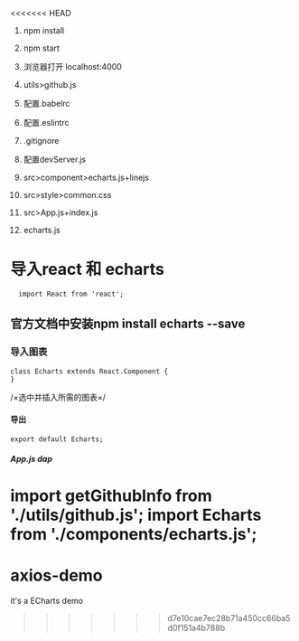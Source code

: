 <<<<<<< HEAD
1. npm install
2. npm start
3. 浏览器打开 localhost:4000
4. utils>github.js
5. 配置.babelrc
6. 配置.eslintrc
7. .gitignore
8. 配置devServer.js
9. src>component>echarts.js+linejs
10. src>style>common.css
11. src>App.js+index.js

12. echarts.js
# 导入react 和 echarts
      import React from 'react';
## 官方文档中安装npm install echarts --save
### 导入图表
    class Echarts extends React.Component {
    }
 /×选中并插入所需的图表×/
#### 导出
    export default Echarts;
##### App.js dap
import getGithubInfo from './utils/github.js';
import Echarts from './components/echarts.js';
=======
# axios-demo
it's a ECharts demo
>>>>>>> d7e10cae7ec28b71a450cc66ba5d0f151a4b788b
